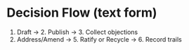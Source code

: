 # Decision Flow (text form)
1. Draft → 2. Publish → 3. Collect objections
4. Address/Amend → 5. Ratify or Recycle → 6. Record trails

